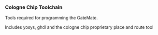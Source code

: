 ### Cologne Chip Toolchain

Tools required for programming the GateMate.

Includes yosys, ghdl and the cologne chip proprietary place and route tool